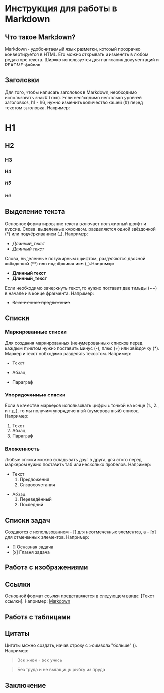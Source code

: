 # Инструкция для работы в Markdown

## Что такое Markdown?
Markdown - удобочитаемый язык разметки, который прозрачно конвертируется в HTML. Его можно открывать и изменять в любом редакторе текста. Широко используется для написания документаций и README-файлов.

## Заголовки
Для того, чтобы написать заголовок в Markdown, необходимо использовать знак# (хэш). Если необходимо несколько уровней заголовков, h1 - h6, нужно изменить количество хэшей (#) перед текстом заголовка. Например:
# H1
## H2
### H3
#### H4
##### H5
###### H6

## Выделение текста
Основное форматирование текста включает полужирный шрифт и курсив. Слова, выделенные курсивом, разделяются одной звёздочкой (*) или подчёркиванием (_). Например:
+ *Длинный_текст*
+ *Длинный текст*

Слова, выделенные полужирным шрифтом, разделяются двойной звёздочкой (**) или подчёркиванием (_).Например:
+ **Длинный текст**
+ **Длинный_текст**

Если необходимо зачеркнуть текст, то нужно поставит две тильды (~~) в начале и в конце фрагмента. Например:
+ ~~Законченное предложение~~


## Списки

### Маркированные списки
Для создания маркированных (ненумерованных) списков перед каждым пунктом нужно поставить минус (-), плюс (+) или звёздочку (*). Маркер и текст нобходимо разделять тексстом. Например:
- Текст
+ Абзац
* Параграф

### Упорядоченные списки
Если в качестве маркеров использовать цифры с точкой на конце (1., 2., и т.д.), то мы получим упорядоченный (нумерованный) список. Например:
1. Текст
2. Абзац
3. Параграф

### Вложенность
Любые списки можно вкладывать друг в друга, для этого перед маркером нужно поставить таб или несколько пробелов. Например:
+ Текст
    1. Предложения
    2. Словосочетания

* Абзац
    1. Переведённый
    2. Последний

## Списки задач
Создаются с использованием - [] для неотмеченных элементов, а - [х] для отмеченных элементов. Например:
- [] Основная задача
- [х] Главня задача

## Работа с изображениями

## Ссылки
Основной формат ссылки представляется в следующем ввиде: [Текст ссылки]. Например: [Markdown](https//markdown.com)

## Работа с таблицами

## Цитаты
Цитаты можно создать, начав строку с >символа "больше" (). Например:
>Век живи - век учись

>Без труда и не вытащищь рыбку из пруда

## Заключение